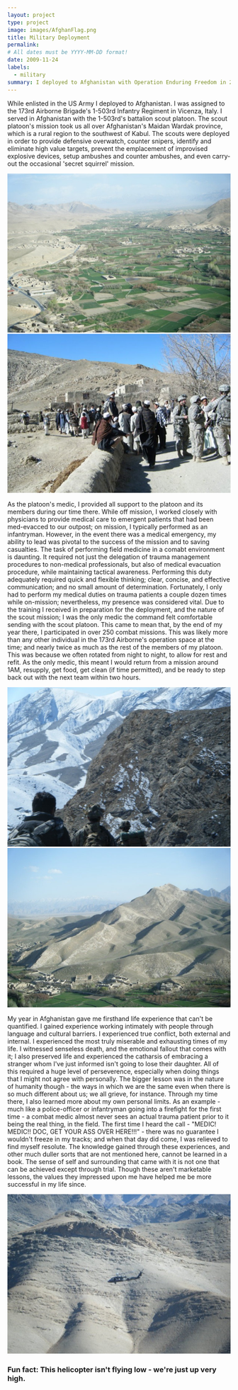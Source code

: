 ```yaml
---
layout: project
type: project
image: images/AfghanFlag.png
title: Military Deployment
permalink:
# All dates must be YYYY-MM-DD format!
date: 2009-11-24
labels:
  - military
summary: I deployed to Afghanistan with Operation Enduring Freedom in 2010.
---
```


While enlisted in the US Army I deployed to Afghanistan.  I was assigned to the 173rd Airborne Brigade's 1-503rd Infantry Regiment in Vicenza, Italy.  I served in Afghanistan with the 1-503rd's battalion scout platoon.  The scout platoon's mission took us all over Afghanistan's Maidan Wardak province, which is a rural region to the southwest of Kabul.  The scouts were deployed in order to provide defensive overwatch, counter snipers, identify and eliminate high value targets, prevent the emplacement of improvised explosive devices, setup ambushes and counter ambushes, and even carry-out the occasional 'secret squirrel' mission.
  
  

  <img class="ui centered rounded large image" src="/images/deployment_tangi.jpg">
  <img class="ui centered rounded large image" src="/images/deployment_town.jpg">

  
As the platoon's medic, I provided all support to the platoon and its members during our time there.  While off mission, I worked closely with physicians to provide medical care to emergent patients that had been med-evacced to our outpost; on mission, I typically performed as an infantryman.  However, in the event there was a medical emergency, my ability to lead was pivotal to the success of the mission and to saving casualties.  The task of performing field medicine in a comabt environment is daunting.  It required not just the delegation of trauma management procedures to non-medical professionals, but also of medical evacuation procedure, while maintaining tactical awareness.  Performing this duty adequately required quick and flexible thinking; clear, concise, and effective communication; and no small amount of determination.  Fortunately, I only had to perform my medical duties on trauma patients a couple dozen times while on-mission; nevertheless, my presence was considered vital.  Due to the training I received in preparation for the deployment, and the nature of the scout mission; I was the only medic the command felt comfortable sending with the scout platoon.  This came to mean that, by the end of my year there, I participated in over 250 combat missions.  This was likely more than any other individual in the 173rd Airborne's operation space at the time; and nearly twice as much as the rest of the members of my platoon.  This was because we often rotated from night to night, to allow for rest and refit.  As the only medic, this meant I would return from a mission around 1AM, resupply, get food, get clean (if time permitted), and be ready to step back out with the next team within two hours. 
  


  <img class="ui centered rounded large image" src="/images/deployment_mountains.jpg">
  <img class="ui centered rounded large image" src="/images/deployment_villages.jpg">


  
My year in Afghanistan gave me firsthand life experience that can't be quantified.  I gained experience working intimately with people through language and cultural barriers.  I experienced true conflict, both external and internal.  I experienced the most truly miserable and exhausting times of my life.  I witnessed senseless death, and the emotional fallout that comes with it; I also preserved life and experienced the catharsis of embracing a stranger whom I've just informed isn't going to lose their daughter.  All of this required a huge level of perseverence, especially when doing things that I might not agree with personally.  The bigger lesson was in the nature of humanity though - the ways in which we are the same even when there is so much different about us; we all grieve, for instance.  Through my time there, I also learned more about my own personal limits.  As an example - much like a police-officer or infantryman going into a firefight for the first time - a combat medic almost never sees an actual trauma patient prior to it being the real thing, in the field.  The first time I heard the call - "MEDIC! MEDIC!! DOC, GET YOUR ASS OVER HERE!!!" - there was no guarantee I wouldn't freeze in my tracks; and when that day did come, I was relieved to find myself resolute.  The knowledge gained through these experiences, and other much duller sorts that are not mentioned here, cannot be learned in a book.  The sense of self and surrounding that came with it is not one that can be achieved except through trial.  Though these aren't marketable lessons, the values they impressed upon me have helped me be more successful in my life since.


  <img class="ui centered rounded image" src="/images/deployment_helicopter.jpg">
 
<h3>Fun fact: This helicopter isn't flying low - we're just up very high.</h3>
